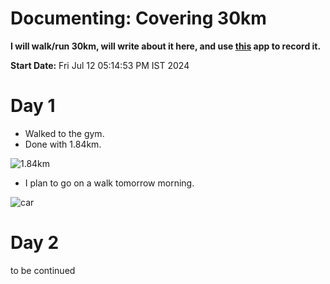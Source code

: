 # Documenting: Covering 30km

**I will walk/run 30km, will write about it here, and use [this](https://www.runtastic.com/) app to record it.**

**Start Date:** Fri Jul 12 05:14:53 PM IST 2024

# Day 1

- Walked to the gym.
- Done with 1.84km.

![1.84km](https://cdn.discordapp.com/attachments/1238155392702484543/1261350392562712727/image.png?ex=6692a398&is=66915218&hm=ab77a7c7ec8d4bc30e71e0c06d9aec2d92cf8bca37dc89ee78e678b909d4c088&)

- I plan to go on a walk tomorrow morning.


![car](https://cdn.discordapp.com/attachments/1238155392702484543/1261350782406496256/image.png?ex=6692a3f5&is=66915275&hm=776177f19aa571dd2094937548d4d6ecfa7de7a8981267b8c7a3c409b558fccc&)

# Day 2

to be continued